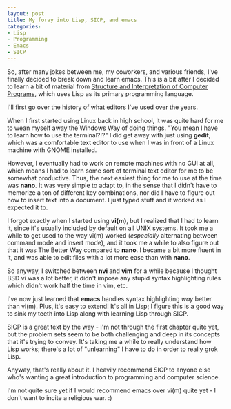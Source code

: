 ```yaml
---
layout: post
title: My foray into Lisp, SICP, and emacs
categories:
- Lisp
- Programming
- Emacs
- SICP
---
```


So, after many jokes between me, my coworkers, and various friends, I've
finally decided to break down and learn emacs.  This is a bit after I decided
to learn a bit of material from [Structure and Interpretation of Computer
Programs], which uses Lisp as its primary programming language.

I'll first go over the history of what editors I've used over the years.

When I first started using Linux back in high school, it was quite hard for
me to wean myself away the Windows Way of doing things.  "You mean I have to
learn how to use the terminal?!?"  I did get away with just using **gedit**,
which was a comfortable text editor to use when I was in front of a Linux
machine with GNOME installed.

However, I eventually had to work on remote machines with no GUI at all, which
means I had to learn some sort of terminal text editor for me to be somewhat
productive.  Thus, the next easiest thing for me to use at the time was
**nano**.  It was very simple to adapt to, in the sense that I didn't have
to memorize a ton of different key combinations, nor did I have to figure out
how to insert text into a document.  I just typed stuff and it worked as
I expected it to.

I forgot exactly when I started using **vi(m)**, but I realized that I had to
learn it, since it's usually included by default on all UNIX systems.  It took
me a while to get used to the way vi(m) worked (*especially* alternating
between command mode and insert mode), and it took me a while to also figure
out that it was The Better Way compared to **nano**.  I became a bit more
fluent in it, and was able to edit files with a lot more ease than with
**nano**.

So anyway, I switched between **nvi** and **vim** for a while because I thought
BSD vi was a lot better, it didn't impose any stupid syntax highlighting rules
which didn't work half the time in vim, etc.

I've now just learned that **emacs** handles syntax highlighting *way* better
than vi(m).  Plus, it's easy to extend!  It's all in Lisp; I figure this is
a good way to sink my teeth into Lisp along with learning Lisp through SICP.

SICP is a great text by the way - I'm not through the first chapter quite yet,
but the problem sets seem to be both challenging and deep in its concepts
that it's trying to convey.  It's taking me a while to really understand how
Lisp works; there's a lot of "unlearning" I have to do in order to really
grok Lisp.

Anyway, that's really about it.  I heavily recommend SICP to anyone else
who's wanting a great introduction to programming and computer science.

I'm not quite sure yet if I would recommend emacs over vi(m) quite yet -
I don't want to incite a religious war. :)

[Structure and Interpretation of Computer Programs]: http://mitpress.mit.edu/sicp
